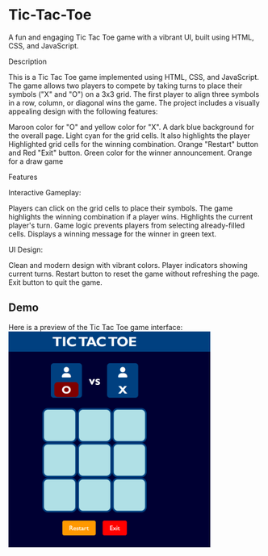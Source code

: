 # Tic-Tac-Toe
A fun and engaging Tic Tac Toe game with a vibrant UI, built using HTML, CSS, and JavaScript.

Description

This is a Tic Tac Toe game implemented using HTML, CSS, and JavaScript. The game allows two players to compete by taking turns to place their symbols ("X" and "O") on a 3x3 grid. The first player to align three symbols in a row, column, or diagonal wins the game. The project includes a visually appealing design with the following features:

Maroon color for "O" and yellow color for "X".
A dark blue background for the overall page.
Light cyan for the grid cells.
It also highlights the player 
Highlighted grid cells for the winning combination.
Orange "Restart" button and Red "Exit" button.
Green color for the winner announcement.
Orange for a draw game 

Features

Interactive Gameplay:

Players can click on the grid cells to place their symbols.
The game highlights the winning combination if a player wins.
Highlights the current player's turn.
Game logic prevents players from selecting already-filled cells.
Displays a winning message for the winner in green text.

UI Design:

Clean and modern design with vibrant colors.
Player indicators showing current turns.
Restart button to reset the game without refreshing the page.
Exit button to quit the game.

## Demo
Here is a preview of the Tic Tac Toe game interface:
<img src="Demo.png" alt="Game Demo" width="400">

